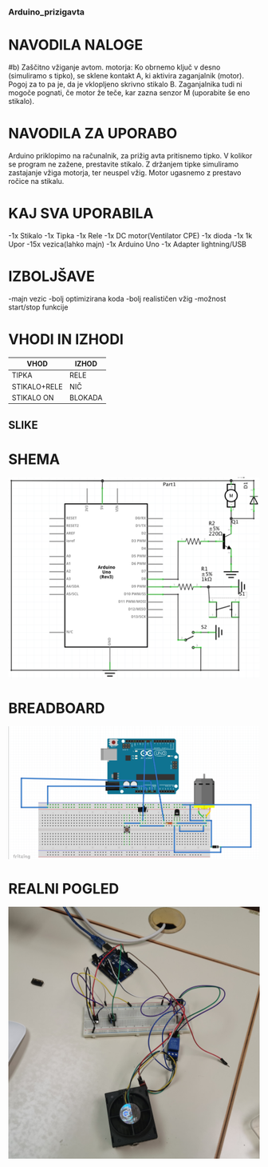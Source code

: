 ### Arduino_prizigavta


# NAVODILA NALOGE
#b) Zaščitno vžiganje avtom. motorja: Ko obrnemo ključ v desno (simuliramo s tipko), se sklene kontakt A, ki aktivira zaganjalnik (motor). Pogoj za to pa je, da je vklopljeno skrivno stikalo B. Zaganjalnika tudi ni mogoče pognati, če motor že teče, kar zazna senzor M (uporabite še eno stikalo).

# NAVODILA ZA UPORABO
Arduino priklopimo na računalnik, za prižig avta pritisnemo tipko. V kolikor se program ne zažene, prestavite stikalo. Z držanjem tipke simuliramo zastajanje vžiga motorja, ter neuspel vžig. Motor ugasnemo z prestavo ročice na stikalu.

# KAJ SVA UPORABILA
-1x Stikalo
-1x Tipka
-1x Rele
-1x DC motor(Ventilator CPE)
-1x dioda
-1x 1k Upor
-15x vezica(lahko majn)
-1x Arduino Uno
-1x Adapter lightning/USB

# IZBOLJŠAVE
-majn vezic
-bolj optimizirana koda
-bolj realističen vžig
-možnost start/stop funkcije

# VHODI IN IZHODI

|    VHOD      |  IZHOD  |
|--------------|---------|
|    TIPKA     |  RELE   |
| STIKALO+RELE |   NIČ   |
|  STIKALO ON  | BLOKADA |

## SLIKE
# SHEMA
![SHEMA](/Screenshot%202022-05-11%20at%2011.02.17.png)
# BREADBOARD
![BREADBOARD](/Screenshot%202022-05-11%20at%2011.17.51.png)
# REALNI POGLED
![SESTAVA Z ARDUINO](/IMG_20220425_121155.jpg)
